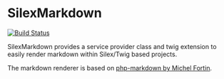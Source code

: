 # SilexMarkdown

[![Build Status](https://secure.travis-ci.org/MadCatme/SilexMarkdown.png)](http://travis-ci.org/MadCatme/SilexMarkdown)

SilexMarkdown provides a service provider class and twig extension to easily render markdown within Silex/Twig based projects.

The markdown renderer is based on [php-markdown by Michel Fortin](https://github.com/michelf/php-markdown/).